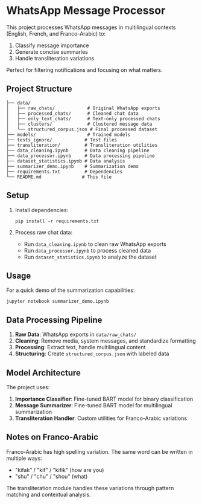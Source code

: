 # WhatsApp Message Processor

This project processes WhatsApp messages in multilingual contexts (English, French, and Franco-Arabic) to:
1. Classify message importance
2. Generate concise summaries
3. Handle transliteration variations

Perfect for filtering notifications and focusing on what matters.

## Project Structure

```
├── data/
│   ├── raw_chats/            # Original WhatsApp exports
│   ├── processed_chats/      # Cleaned chat data
│   ├── only_text_chats/      # Text-only processed chats
│   ├── clusters/             # Clustered message data
│   └── structured_corpus.json # Final processed dataset
├── models/                   # Trained models
├── tests_ignore/            # Test files
├── transliteration/         # Transliteration utilities
├── data_cleaning.ipynb      # Data cleaning pipeline
├── data_processor.ipynb     # Data processing pipeline
├── dataset_statistics.ipynb # Data analysis
├── summarizer_demo.ipynb    # Summarization demo
├── requirements.txt         # Dependencies
└── README.md               # This file
```

## Setup

1. Install dependencies:
   ```
   pip install -r requirements.txt
   ```

2. Process raw chat data:
   - Run `data_cleaning.ipynb` to clean raw WhatsApp exports
   - Run `data_processor.ipynb` to process cleaned data
   - Run `dataset_statistics.ipynb` to analyze the dataset

## Usage

For a quick demo of the summarization capabilities:
```
jupyter notebook summarizer_demo.ipynb
```

## Data Processing Pipeline

1. **Raw Data**: WhatsApp exports in `data/raw_chats/`
2. **Cleaning**: Remove media, system messages, and standardize formatting
3. **Processing**: Extract text, handle multilingual content
4. **Structuring**: Create `structured_corpus.json` with labeled data

## Model Architecture

The project uses:
1. **Importance Classifier**: Fine-tuned BART model for binary classification
2. **Message Summarizer**: Fine-tuned BART model for multilingual summarization
3. **Transliteration Handler**: Custom utilities for Franco-Arabic variations

## Notes on Franco-Arabic

Franco-Arabic has high spelling variation. The same word can be written in multiple ways:
- "kifak" / "kif" / "kifik" (how are you)
- "shu" / "chu" / "shou" (what)

The transliteration module handles these variations through pattern matching and contextual analysis. 